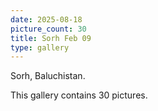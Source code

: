 ```yaml
---
date: 2025-08-18
picture_count: 30
title: Sorh Feb 09
type: gallery
---
```


Sorh, Baluchistan.

This gallery contains 30 pictures.